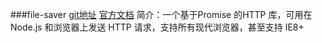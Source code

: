 ###file-saver
[git地址](https://github.com/axios/axios)
[官方文档](http://www.axios-js.com/)
简介：一个基于Promise 的HTTP 库，可用在 Node.js 和浏览器上发送 HTTP 请求，支持所有现代浏览器，甚至支持 IE8+
